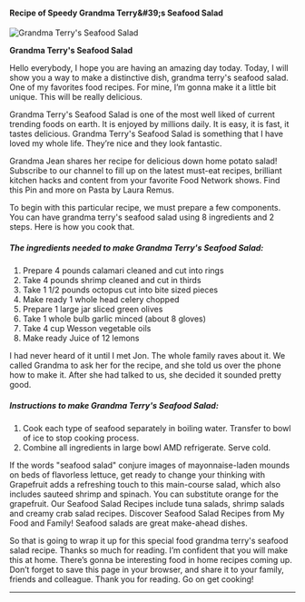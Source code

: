             

#### Recipe of Speedy Grandma Terry&amp;#39;s Seafood Salad

![Grandma Terry's Seafood Salad](https://img-global.cpcdn.com/recipes/9b6146c89282cd59/751x532cq70/grandma-terrys-seafood-salad-recipe-main-photo.jpg)

**Grandma Terry's Seafood Salad**

Hello everybody, I hope you are having an amazing day today. Today, I will show you a way to make a distinctive dish, grandma terry's seafood salad. One of my favorites food recipes. For mine, I’m gonna make it a little bit unique. This will be really delicious.

Grandma Terry's Seafood Salad is one of the most well liked of current trending foods on earth. It is enjoyed by millions daily. It is easy, it is fast, it tastes delicious. Grandma Terry's Seafood Salad is something that I have loved my whole life. They’re nice and they look fantastic.

Grandma Jean shares her recipe for delicious down home potato salad! Subscribe to our channel to fill up on the latest must-eat recipes, brilliant kitchen hacks and content from your favorite Food Network shows. Find this Pin and more on Pasta by Laura Remus.

To begin with this particular recipe, we must prepare a few components. You can have grandma terry's seafood salad using 8 ingredients and 2 steps. Here is how you cook that.

##### The ingredients needed to make Grandma Terry's Seafood Salad:

1.  Prepare 4 pounds calamari cleaned and cut into rings
2.  Take 4 pounds shrimp cleaned and cut in thirds
3.  Take 1 1/2 pounds octopus cut into bite sized pieces
4.  Make ready 1 whole head celery chopped
5.  Prepare 1 large jar sliced green olives
6.  Take 1 whole bulb garlic minced (about 8 gloves)
7.  Take 4 cup Wesson vegetable oils
8.  Make ready Juice of 12 lemons

I had never heard of it until I met Jon. The whole family raves about it. We called Grandma to ask her for the recipe, and she told us over the phone how to make it. After she had talked to us, she decided it sounded pretty good.

##### Instructions to make Grandma Terry's Seafood Salad:

1.  Cook each type of seafood separately in boiling water. Transfer to bowl of ice to stop cooking process.
2.  Combine all ingredients in large bowl AMD refrigerate. Serve cold.

If the words "seafood salad" conjure images of mayonnaise-laden mounds on beds of flavorless lettuce, get ready to change your thinking with Grapefruit adds a refreshing touch to this main-course salad, which also includes sauteed shrimp and spinach. You can substitute orange for the grapefruit. Our Seafood Salad Recipes include tuna salads, shrimp salads and creamy crab salad recipes. Discover Seafood Salad Recipes from My Food and Family! Seafood salads are great make-ahead dishes.

So that is going to wrap it up for this special food grandma terry's seafood salad recipe. Thanks so much for reading. I’m confident that you will make this at home. There’s gonna be interesting food in home recipes coming up. Don’t forget to save this page in your browser, and share it to your family, friends and colleague. Thank you for reading. Go on get cooking!

* * *